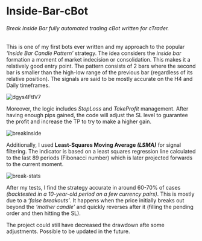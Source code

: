 # Inside-Bar-cBot

###### Break Inside Bar fully automated trading cBot written for cTrader.

This is one of my first bots ever written and my approach to the popular *‘Inside Bar Candle Pattern’* strategy. 
The idea considers the *inside bar* formation a moment of market indecision or consolidation. This makes it a relatively good entry point. The pattern consists of 2 bars where the second bar is smaller than the high-low range of the previous bar (regardless of its relative position). The signals are said to be mostly accurate on the H4 and Daily timeframes.

![dgys4FtIV7](https://user-images.githubusercontent.com/88622607/138585376-f9296981-ac19-4c55-8625-6cddf3669929.gif)

Moreover, the logic includes *StopLoss* and *TakeProfit* management. After having enough pips gained, the code will adjust the SL level to guarantee the profit and increase the TP to try to make a higher gain.

![breakinside](https://user-images.githubusercontent.com/88622607/138585370-c546adae-6357-4438-b017-6f9d9e72e07c.JPG)

Additionally, I used **Least-Squares Moving Average *(LSMA)*** for signal filtering. The indicator is based on a least squares regression line calculated to the last 89 periods (Fibonacci number) which is later projected forwards to the current moment.

![break-stats](https://user-images.githubusercontent.com/88622607/138585384-16b925a6-9155-4903-8cb1-867b5d77b1e3.JPG)


After my tests, I find the strategy accurate in around 60-70% of cases *(backtested in a 10-year-old period on a few currency pairs)*. This is mostly due to a *‘false breakouts’*. It happens when the price initially breaks out beyond the *‘mother candle’* and quickly reverses after it (filling the pending order and then hitting the SL).

The project could still have decreased the drawdown afte some adjustments. Possible to be updated in the future.
